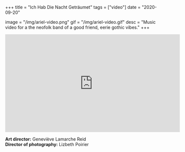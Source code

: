 +++
title = "Ich Hab Die Nacht Geträumet"
tags = ["video"]
date = "2020-09-20"

image = "/img/ariel-video.png"
gif = "/img/ariel-video.gif"
desc = "Music video for a the neofolk band of a good friend, eerie gothic vibes."
+++

<div class="youtube-video-container">
<iframe width="560" height="315" src="https://www.youtube.com/embed/ylWj0O1xPjg" title="YouTube video player" frameborder="0" allow="accelerometer; autoplay; clipboard-write; encrypted-media; gyroscope; picture-in-picture" allowfullscreen></iframe>
</div>

<div class="credits">

**Art director:** Geneviève Lamarche Reid  
**Director of photography:** Lizbeth Poirier

</div>
